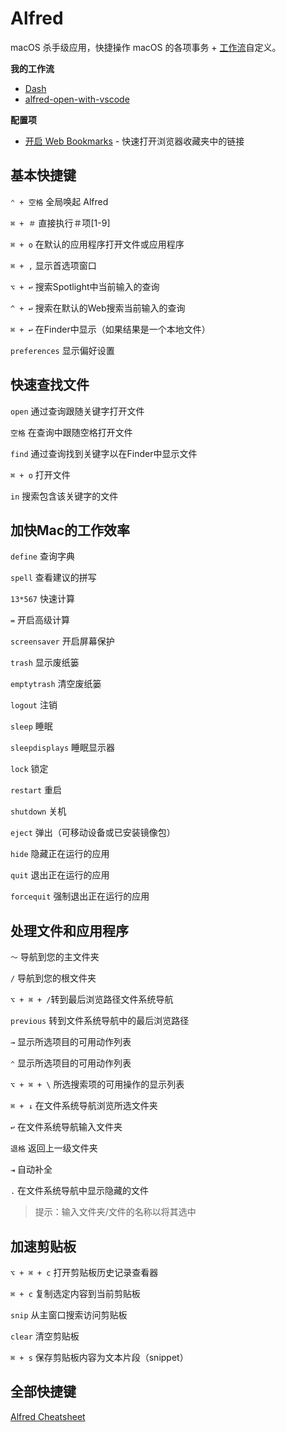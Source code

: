 # Alfred

macOS 杀手级应用，快捷操作 macOS 的各项事务 + [工作流](https://github.com/learn-anything/alfred-workflows)自定义。

**我的工作流**

- [Dash](https://github.com/Kapeli/Dash-Alfred-Workflow)
- [alfred-open-with-vscode](https://github.com/iamstevendao/alfred-open-with-vscode)

**配置项**

- [开启 Web Bookmarks](https://www.alfredapp.com/help/features/bookmarks/) - 快速打开浏览器收藏夹中的链接

## 基本快捷键

`⌃ + 空格` 全局唤起 Alfred

`⌘ + ＃` 直接执行＃项[1-9]

`⌘ + o` 在默认的应用程序打开文件或应用程序

`⌘ + ,` 显示首选项窗口

`⌥ + ↩` 搜索Spotlight中当前输入的查询

`^ + ↩` 搜索在默认的Web搜索当前输入的查询

`⌘ + ↩` 在Finder中显示（如果结果是一个本地文件）

`preferences` 显示偏好设置

## 快速查找文件

`open` 通过查询跟随关键字打开文件

`空格` 在查询中跟随空格打开文件

`find` 通过查询找到关键字以在Finder中显示文件

`⌘ + o` 打开文件

`in` 搜索包含该关键字的文件

## 加快Mac的工作效率

`define` 查询字典

`spell` 查看建议的拼写

`13*567` 快速计算

`=` 开启高级计算

`screensaver` 开启屏幕保护

`trash` 显示废纸篓

`emptytrash` 清空废纸篓

`logout` 注销

`sleep` 睡眠

`sleepdisplays` 睡眠显示器

`lock` 锁定

`restart` 重启

`shutdown` 关机

`eject` 弹出（可移动设备或已安装镜像包）

`hide` 隐藏正在运行的应用

`quit` 退出正在运行的应用

`forcequit` 强制退出正在运行的应用

## 处理文件和应用程序

`〜` 导航到您的主文件夹

`/` 导航到您的根文件夹

`⌥ + ⌘ + /`转到最后浏览路径文件系统导航

`previous` 转到文件系统导航中的最后浏览路径

`→` 显示所选项目的可用动作列表

`⌃` 显示所选项目的可用动作列表

`⌥ + ⌘ + \` 所选搜索项的可用操作的显示列表

`⌘ + ↓` 在文件系统导航浏览所选文件夹

`↩` 在文件系统导航输入文件夹

`退格` 返回上一级文件夹

`⇥` 自动补全

`.` 在文件系统导航中显示隐藏的文件

> 提示：输入文件夹/文件的名称以将其选中

## 加速剪贴板

`⌥ + ⌘ + c` 打开剪贴板历史记录查看器

`⌘ + c` 复制选定内容到当前剪贴板

`snip` 从主窗口搜索访问剪贴板

`clear` 清空剪贴板

`⌘ + s` 保存剪贴板内容为文本片段（snippet）

## 全部快捷键

[Alfred Cheatsheet](https://www.alfredapp.com/help/getting-started/cheatsheet/)
